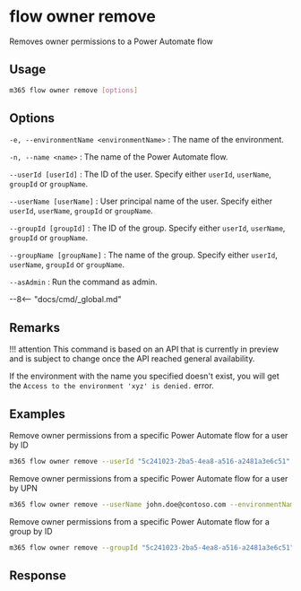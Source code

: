 # flow owner remove

Removes owner permissions to a Power Automate flow

## Usage

```sh
m365 flow owner remove [options]
```

## Options

`-e, --environmentName <environmentName>`
: The name of the environment.

`-n, --name <name>`
: The name of the Power Automate flow.

`--userId [userId]`
: The ID of the user. Specify either `userId`, `userName`, `groupId` or `groupName`.

`--userName [userName]`
: User principal name of the user. Specify either `userId`, `userName`, `groupId` or `groupName`.

`--groupId [groupId]`
: The ID of the group. Specify either `userId`, `userName`, `groupId` or `groupName`.

`--groupName [groupName]`
: The name of the group. Specify either `userId`, `userName`, `groupId` or `groupName`.

`--asAdmin`
: Run the command as admin.

--8<-- "docs/cmd/_global.md"

## Remarks

!!! attention
    This command is based on an API that is currently in preview and is subject to change once the API reached general availability.

If the environment with the name you specified doesn't exist, you will get the `Access to the environment 'xyz' is denied.` error.

## Examples

Remove owner permissions from a specific Power Automate flow for a user by ID

```sh
m365 flow owner remove --userId "5c241023-2ba5-4ea8-a516-a2481a3e6c51" --environmentName Default-c5a5d746-3520-453f-8a69-780f8e44917e --name 72f2be4a-78c1-4220-a048-dbf557296a72
```

Remove owner permissions from a specific Power Automate flow for a user by UPN

```sh
m365 flow owner remove --userName john.doe@contoso.com --environmentName Default-c5a5d746-3520-453f-8a69-780f8e44917e --name 72f2be4a-78c1-4220-a048-dbf557296a72
```

Remove owner permissions from a specific Power Automate flow for a group by ID

```sh
m365 flow owner remove --groupId "5c241023-2ba5-4ea8-a516-a2481a3e6c51" --environmentName Default-c5a5d746-3520-453f-8a69-780f8e44917e --name 72f2be4a-78c1-4220-a048-dbf557296a72
```

## Response
